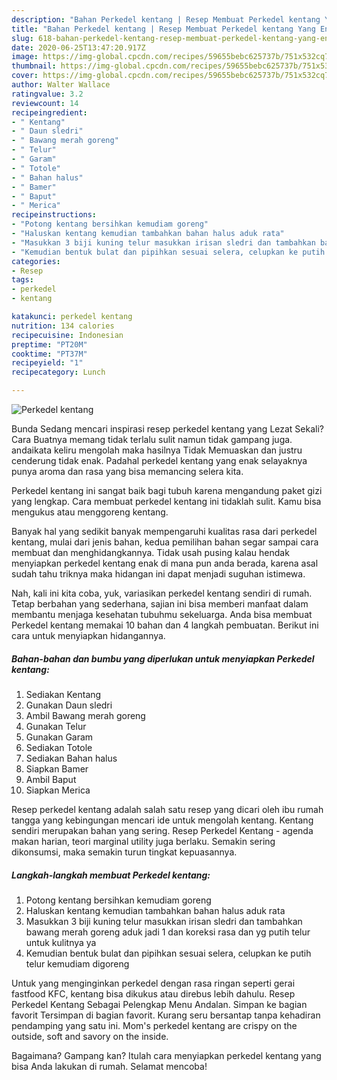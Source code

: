 ```yaml
---
description: "Bahan Perkedel kentang | Resep Membuat Perkedel kentang Yang Enak Dan Mudah"
title: "Bahan Perkedel kentang | Resep Membuat Perkedel kentang Yang Enak Dan Mudah"
slug: 618-bahan-perkedel-kentang-resep-membuat-perkedel-kentang-yang-enak-dan-mudah
date: 2020-06-25T13:47:20.917Z
image: https://img-global.cpcdn.com/recipes/59655bebc625737b/751x532cq70/perkedel-kentang-foto-resep-utama.jpg
thumbnail: https://img-global.cpcdn.com/recipes/59655bebc625737b/751x532cq70/perkedel-kentang-foto-resep-utama.jpg
cover: https://img-global.cpcdn.com/recipes/59655bebc625737b/751x532cq70/perkedel-kentang-foto-resep-utama.jpg
author: Walter Wallace
ratingvalue: 3.2
reviewcount: 14
recipeingredient:
- " Kentang"
- " Daun sledri"
- " Bawang merah goreng"
- " Telur"
- " Garam"
- " Totole"
- " Bahan halus"
- " Bamer"
- " Baput"
- " Merica"
recipeinstructions:
- "Potong kentang bersihkan kemudiam goreng"
- "Haluskan kentang kemudian tambahkan bahan halus aduk rata"
- "Masukkan 3 biji kuning telur masukkan irisan sledri dan tambahkan bawang merah goreng aduk jadi 1 dan koreksi rasa dan yg putih telur untuk kulitnya ya"
- "Kemudian bentuk bulat dan pipihkan sesuai selera, celupkan ke putih telur kemudiam digoreng"
categories:
- Resep
tags:
- perkedel
- kentang

katakunci: perkedel kentang 
nutrition: 134 calories
recipecuisine: Indonesian
preptime: "PT20M"
cooktime: "PT37M"
recipeyield: "1"
recipecategory: Lunch

---
```



![Perkedel kentang](https://img-global.cpcdn.com/recipes/59655bebc625737b/751x532cq70/perkedel-kentang-foto-resep-utama.jpg)

Bunda Sedang mencari inspirasi resep perkedel kentang yang Lezat Sekali? Cara Buatnya memang tidak terlalu sulit namun tidak gampang juga. andaikata keliru mengolah maka hasilnya Tidak Memuaskan dan justru cenderung tidak enak. Padahal perkedel kentang yang enak selayaknya punya aroma dan rasa yang bisa memancing selera kita.

Perkedel kentang ini sangat baik bagi tubuh karena mengandung paket gizi yang lengkap. Cara membuat perkedel kentang ini tidaklah sulit. Kamu bisa mengukus atau menggoreng kentang.

Banyak hal yang sedikit banyak mempengaruhi kualitas rasa dari perkedel kentang, mulai dari jenis bahan, kedua pemilihan bahan segar sampai cara membuat dan menghidangkannya. Tidak usah pusing kalau hendak menyiapkan perkedel kentang enak di mana pun anda berada, karena asal sudah tahu triknya maka hidangan ini dapat menjadi suguhan istimewa.


Nah, kali ini kita coba, yuk, variasikan perkedel kentang sendiri di rumah. Tetap berbahan yang sederhana, sajian ini bisa memberi manfaat dalam membantu menjaga kesehatan tubuhmu sekeluarga. Anda bisa membuat Perkedel kentang memakai 10 bahan dan 4 langkah pembuatan. Berikut ini cara untuk menyiapkan hidangannya.

<!--inarticleads1-->

##### Bahan-bahan dan bumbu yang diperlukan untuk menyiapkan Perkedel kentang:

1. Sediakan  Kentang
1. Gunakan  Daun sledri
1. Ambil  Bawang merah goreng
1. Gunakan  Telur
1. Gunakan  Garam
1. Sediakan  Totole
1. Sediakan  Bahan halus
1. Siapkan  Bamer
1. Ambil  Baput
1. Siapkan  Merica


Resep perkedel kentang adalah salah satu resep yang dicari oleh ibu rumah tangga yang kebingungan mencari ide untuk mengolah kentang. Kentang sendiri merupakan bahan yang sering. Resep Perkedel Kentang - agenda makan harian, teori marginal utility juga berlaku. Semakin sering dikonsumsi, maka semakin turun tingkat kepuasannya. 

<!--inarticleads2-->

##### Langkah-langkah membuat Perkedel kentang:

1. Potong kentang bersihkan kemudiam goreng
1. Haluskan kentang kemudian tambahkan bahan halus aduk rata
1. Masukkan 3 biji kuning telur masukkan irisan sledri dan tambahkan bawang merah goreng aduk jadi 1 dan koreksi rasa dan yg putih telur untuk kulitnya ya
1. Kemudian bentuk bulat dan pipihkan sesuai selera, celupkan ke putih telur kemudiam digoreng


Untuk yang menginginkan perkedel dengan rasa ringan seperti gerai fastfood KFC, kentang bisa dikukus atau direbus lebih dahulu. Resep Perkedel Kentang Sebagai Pelengkap Menu Andalan. Simpan ke bagian favorit Tersimpan di bagian favorit. Kurang seru bersantap tanpa kehadiran pendamping yang satu ini. Mom&#39;s perkedel kentang are crispy on the outside, soft and savory on the inside. 

Bagaimana? Gampang kan? Itulah cara menyiapkan perkedel kentang yang bisa Anda lakukan di rumah. Selamat mencoba!

